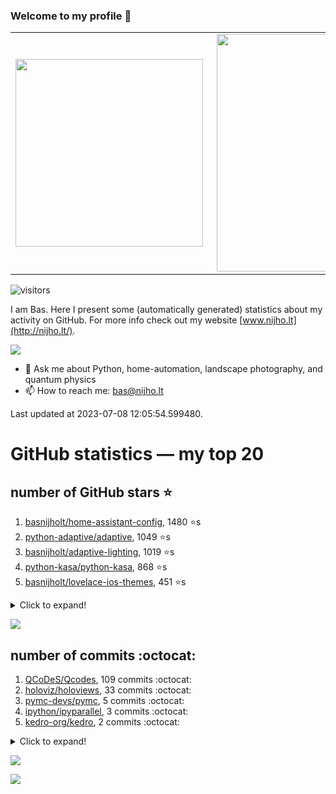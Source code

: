 ### Welcome to my profile 👋

<center>
  <table>
    <tr>
        <td><img width="300px" align="left" src="https://github-readme-stats.vercel.app/api/top-langs/?username=basnijholt&hide=TeX,Jupyter%20Notebook&layout=compact&theme=radical" /></td>
        <td><img align='right' src="https://github-readme-stats.vercel.app/api?username=basnijholt&show_icons=true&theme=radical" width="380"></td>
    </tr>
  </table>
</center>

![visitors](https://visitor-badge.glitch.me/badge?page_id=basnijholt.visitor-badge)

I am Bas. Here I present some (automatically generated) statistics about my activity on GitHub. For more info check out my website [www.nijho.lt](http://nijho.lt/).

![](https://www.nijho.lt/authors/admin/avatar_hu9e60e4b9bc120dfb6a666009f2878da6_182107_250x250_fill_q90_lanczos_center.jpg)

- 💬 Ask me about Python, home-automation, landscape photography, and quantum physics
- 📫 How to reach me: bas@nijho.lt

Last updated at 2023-07-08 12:05:54.599480.

# GitHub statistics — my top 20

## number of GitHub stars ⭐️

1. [basnijholt/home-assistant-config](https://github.com/basnijholt/home-assistant-config/), 1480 ⭐️s
2. [python-adaptive/adaptive](https://github.com/python-adaptive/adaptive/), 1049 ⭐️s
3. [basnijholt/adaptive-lighting](https://github.com/basnijholt/adaptive-lighting/), 1019 ⭐️s
4. [python-kasa/python-kasa](https://github.com/python-kasa/python-kasa/), 868 ⭐️s
5. [basnijholt/lovelace-ios-themes](https://github.com/basnijholt/lovelace-ios-themes/), 451 ⭐️s
<details><summary>Click to expand!</summary>

6. [basnijholt/lovelace-ios-dark-mode-theme](https://github.com/basnijholt/lovelace-ios-dark-mode-theme/), 417 ⭐️s
7. [basnijholt/miflora](https://github.com/basnijholt/miflora/), 360 ⭐️s
8. [basnijholt/rsync-time-machine.py](https://github.com/basnijholt/rsync-time-machine.py/), 328 ⭐️s
9. [topocm/topocm_content](https://github.com/topocm/topocm_content/), 241 ⭐️s
10. [basnijholt/home-assistant-streamdeck-yaml](https://github.com/basnijholt/home-assistant-streamdeck-yaml/), 119 ⭐️s
11. [basnijholt/home-assistant-macbook-touch-bar](https://github.com/basnijholt/home-assistant-macbook-touch-bar/), 92 ⭐️s
12. [kwant-project/kwant](https://github.com/kwant-project/kwant/), 74 ⭐️s
13. [basnijholt/markdown-code-runner](https://github.com/basnijholt/markdown-code-runner/), 73 ⭐️s
14. [basnijholt/home-assistant-streamdeck-yaml-addon](https://github.com/basnijholt/home-assistant-streamdeck-yaml-addon/), 46 ⭐️s
15. [basnijholt/aiokef](https://github.com/basnijholt/aiokef/), 30 ⭐️s
16. [basnijholt/thesis-cover](https://github.com/basnijholt/thesis-cover/), 25 ⭐️s
17. [basnijholt/instacron](https://github.com/basnijholt/instacron/), 19 ⭐️s
18. [basnijholt/adaptive-scheduler](https://github.com/basnijholt/adaptive-scheduler/), 17 ⭐️s
19. [basnijholt/addon-otmonitor](https://github.com/basnijholt/addon-otmonitor/), 15 ⭐️s
20. [kwant-project/kwant-tutorial-2016](https://github.com/kwant-project/kwant-tutorial-2016/), 13 ⭐️s

</details>

![](https://github.com/basnijholt/basnijholt/raw/main/stars_over_time.png)

## number of commits :octocat:

1. [QCoDeS/Qcodes](https://github.com/QCoDeS/Qcodes/), 109 commits :octocat:
2. [holoviz/holoviews](https://github.com/holoviz/holoviews/), 33 commits :octocat:
3. [pymc-devs/pymc](https://github.com/pymc-devs/pymc/), 5 commits :octocat:
4. [ipython/ipyparallel](https://github.com/ipython/ipyparallel/), 3 commits :octocat:
5. [kedro-org/kedro](https://github.com/kedro-org/kedro/), 2 commits :octocat:
<details><summary>Click to expand!</summary>

6. [TribuneX/home_assistant](https://github.com/TribuneX/home_assistant/), 0 commits :octocat:
7. [home-assistant/home-assistant.io](https://github.com/home-assistant/home-assistant.io/), 0 commits :octocat:
8. [basnijholt/adaptive-lighting](https://github.com/basnijholt/adaptive-lighting/), 0 commits :octocat:
9. [lkorth/jekyll-500px-embed](https://github.com/lkorth/jekyll-500px-embed/), 0 commits :octocat:
10. [aio-libs/async-timeout](https://github.com/aio-libs/async-timeout/), 0 commits :octocat:
11. [iamc/ML-CM-2019](https://github.com/iamc/ML-CM-2019/), 0 commits :octocat:
12. [CamDavidsonPilon/Probabilistic-Programming-and-Bayesian-Methods-for-Hackers](https://github.com/CamDavidsonPilon/Probabilistic-Programming-and-Bayesian-Methods-for-Hackers/), 0 commits :octocat:
13. [basnijholt/yaml2bib](https://github.com/basnijholt/yaml2bib/), 0 commits :octocat:
14. [conda-forge/vtk-feedstock](https://github.com/conda-forge/vtk-feedstock/), 0 commits :octocat:
15. [dfm/emcee](https://github.com/dfm/emcee/), 0 commits :octocat:
16. [Jvanschoubroeck/Topology-optimization](https://github.com/Jvanschoubroeck/Topology-optimization/), 0 commits :octocat:
17. [rougier/freetype-py](https://github.com/rougier/freetype-py/), 0 commits :octocat:
18. [fsspec/adlfs](https://github.com/fsspec/adlfs/), 0 commits :octocat:
19. [wowchemy/wowchemy-hugo-themes](https://github.com/wowchemy/wowchemy-hugo-themes/), 0 commits :octocat:
20. [conda-forge/azure-cosmos-feedstock](https://github.com/conda-forge/azure-cosmos-feedstock/), 0 commits :octocat:

</details>

![](https://github.com/basnijholt/basnijholt/raw/main/commits_per_hour.png)

![](https://github.com/basnijholt/basnijholt/raw/main/commits_per_weekday.png)

